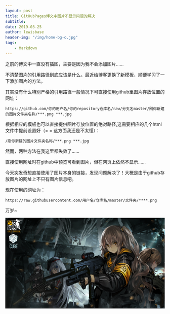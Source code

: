 ```yaml
---
layout: post
title: GitHubPages博文中图片不显示问题的解决
subtitle:
date: 2019-03-25
author: lewisbase
header-img: "/img/home-bg-o.jpg"
tags: 
    - Markdown
---
```


之前的博文中一直没有插图，主要是因为我不会添加图片……

不清楚图片的引用路径到底应该是什么。最近给博客更换了新模板，顺便学习了一下添加图片的方法。

其实没有什么特别严格的引用路径一般情况下可直接使用github里图片存放位置的网址：

`https://github.com/你的用户名/你的repository仓库名/raw/分支名master/刚你新建的图片文件夹名称/***.png ***.jpg`

根据相应的模板也可以直接提供图片存放位置的绝对路径,这需要相应的几个html文件中提前设置好（= = 这方面我还是不太懂）：

`/刚你新建的图片文件夹名称/***.png ***.jpg`

然而，两种方法在我这里都失效了……

直接使用网址时在github中预览可看到图片，但在网页上依然不显示……

今天突发奇想直接使用了图片本身的链接，发现问题解决了！大概是由于github存放图片的网址上不只有图片信息吧。

现在使用的网址为：

`https://raw.githubusercontent.com/用户名/仓库名/master/文件夹/****.png`

万岁~

![404赛高！](https://raw.githubusercontent.com/LewisBase/lewisbase.github.io/master/img/_images/2019-03-25-1.png)